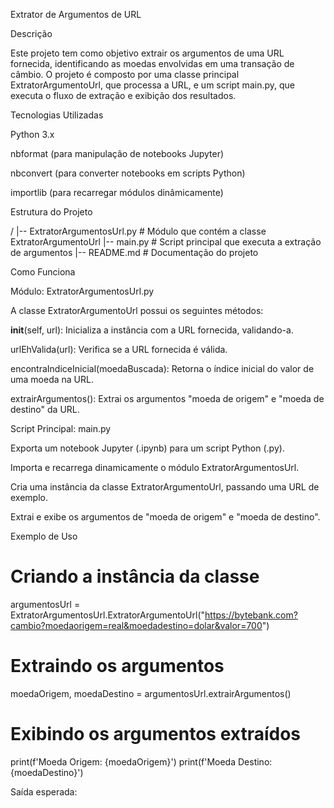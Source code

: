 Extrator de Argumentos de URL

Descrição

Este projeto tem como objetivo extrair os argumentos de uma URL fornecida, identificando as moedas envolvidas em uma transação de câmbio. O projeto é composto por uma classe principal ExtratorArgumentoUrl, que processa a URL, e um script main.py, que executa o fluxo de extração e exibição dos resultados.

Tecnologias Utilizadas

Python 3.x

nbformat (para manipulação de notebooks Jupyter)

nbconvert (para converter notebooks em scripts Python)

importlib (para recarregar módulos dinâmicamente)

Estrutura do Projeto

/
|-- ExtratorArgumentosUrl.py  # Módulo que contém a classe ExtratorArgumentoUrl
|-- main.py                   # Script principal que executa a extração de argumentos
|-- README.md                 # Documentação do projeto

Como Funciona

Módulo: ExtratorArgumentosUrl.py

A classe ExtratorArgumentoUrl possui os seguintes métodos:

__init__(self, url): Inicializa a instância com a URL fornecida, validando-a.

urlEhValida(url): Verifica se a URL fornecida é válida.

encontraIndiceInicial(moedaBuscada): Retorna o índice inicial do valor de uma moeda na URL.

extrairArgumentos(): Extrai os argumentos "moeda de origem" e "moeda de destino" da URL.

Script Principal: main.py

Exporta um notebook Jupyter (.ipynb) para um script Python (.py).

Importa e recarrega dinamicamente o módulo ExtratorArgumentosUrl.

Cria uma instância da classe ExtratorArgumentoUrl, passando uma URL de exemplo.

Extrai e exibe os argumentos de "moeda de origem" e "moeda de destino".

Exemplo de Uso

# Criando a instância da classe
argumentosUrl = ExtratorArgumentosUrl.ExtratorArgumentoUrl("https://bytebank.com?cambio?moedaorigem=real&moedadestino=dolar&valor=700")

# Extraindo os argumentos
moedaOrigem, moedaDestino = argumentosUrl.extrairArgumentos()

# Exibindo os argumentos extraídos
print(f'Moeda Origem: {moedaOrigem}')
print(f'Moeda Destino: {moedaDestino}')

Saída esperada:
